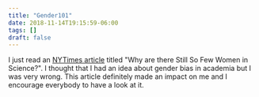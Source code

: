```yaml
---
title: "Gender101"
date: 2018-11-14T19:15:59-06:00
tags: []
draft: false
---
```


I just read an [NYTimes article](https://www.nytimes.com/2013/10/06/magazine/why-are-there-still-so-few-women-in-science.html) titled "Why are there Still So Few Women in Science?". I thought that I had an idea about gender bias in academia but I was very wrong. This article definitely made an impact on me and I encourage everybody to have a look at it. 
